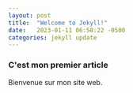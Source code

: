 ```yaml
---
layout: post
title:  "Welcome to Jekyll!"
date:   2023-01-11 06:58:22 -0500
categories: jekyll update
---
```


### C'est mon premier article ###
Bienvenue sur mon site web.
